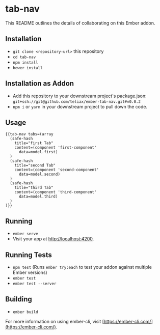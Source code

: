# tab-nav

This README outlines the details of collaborating on this Ember addon.

## Installation

* `git clone <repository-url>` this repository
* `cd tab-nav`
* `npm install`
* `bower install`

## Installation as Addon

- Add this repository to your downstream project's package.json: `git+ssh://git@github.com/teliax/ember-tab-nav.git#v0.0.2`
- `npm i` or `yarn` in your downstream project to pull down the code.

## Usage

```
{{tab-nav tabs=(array
  (safe-hash
    title="first Tab"
    content=(component 'first-component'
      data=model.first)
  )
  (safe-hash
    title="second Tab"
    content=(component 'second-component'
      data=model.second)
  )
  (safe-hash
    title="third Tab"
    content=(component 'third-component'
      data=model.third)
  )
)}}
```

## Running

* `ember serve`
* Visit your app at [http://localhost:4200](http://localhost:4200).

## Running Tests

* `npm test` (Runs `ember try:each` to test your addon against multiple Ember versions)
* `ember test`
* `ember test --server`

## Building

* `ember build`

For more information on using ember-cli, visit [https://ember-cli.com/](https://ember-cli.com/).

